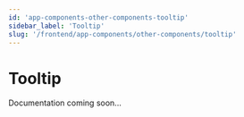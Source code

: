 ```yaml
---
id: 'app-components-other-components-tooltip'
sidebar_label: 'Tooltip'
slug: '/frontend/app-components/other-components/tooltip'
---
```


# Tooltip

Documentation coming soon...